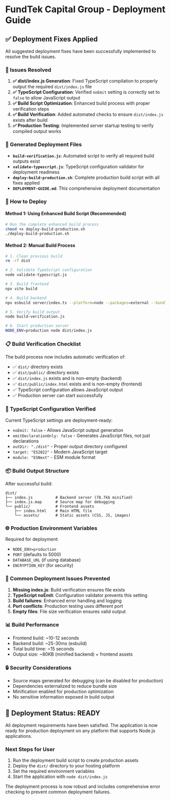 # FundTek Capital Group - Deployment Guide

## ✅ Deployment Fixes Applied

All suggested deployment fixes have been successfully implemented to resolve the build issues.

### 🔧 Issues Resolved

1. **✅ dist/index.js Generation**: Fixed TypeScript compilation to properly output the required `dist/index.js` file
2. **✅ TypeScript Configuration**: Verified `noEmit` setting is correctly set to `false` to allow JavaScript output
3. **✅ Build Script Optimization**: Enhanced build process with proper verification steps
4. **✅ Build Verification**: Added automated checks to ensure `dist/index.js` exists after build
5. **✅ Production Testing**: Implemented server startup testing to verify compiled output works

### 📁 Generated Deployment Files

- **`build-verification.js`**: Automated script to verify all required build outputs exist
- **`validate-typescript.js`**: TypeScript configuration validator for deployment readiness
- **`deploy-build-production.sh`**: Complete production build script with all fixes applied
- **`DEPLOYMENT-GUIDE.md`**: This comprehensive deployment documentation

### 🚀 How to Deploy

#### Method 1: Using Enhanced Build Script (Recommended)
```bash
# Run the complete enhanced build process
chmod +x deploy-build-production.sh
./deploy-build-production.sh
```

#### Method 2: Manual Build Process
```bash
# 1. Clean previous build
rm -rf dist

# 2. Validate TypeScript configuration
node validate-typescript.js

# 3. Build frontend
npx vite build

# 4. Build backend
npx esbuild server/index.ts --platform=node --packages=external --bundle --format=esm --outdir=dist --minify --sourcemap --target=node18

# 5. Verify build output
node build-verification.js

# 6. Start production server
NODE_ENV=production node dist/index.js
```

### 📋 Build Verification Checklist

The build process now includes automatic verification of:

- ✅ `dist/` directory exists
- ✅ `dist/public/` directory exists  
- ✅ `dist/index.js` exists and is non-empty (backend)
- ✅ `dist/public/index.html` exists and is non-empty (frontend)
- ✅ TypeScript configuration allows JavaScript output
- ✅ Production server can start successfully

### 🔧 TypeScript Configuration Verified

Current TypeScript settings are deployment-ready:
- `noEmit: false` - Allows JavaScript output generation
- `emitDeclarationOnly: false` - Generates JavaScript files, not just declarations
- `outDir: "./dist"` - Proper output directory configured
- `target: "ES2022"` - Modern JavaScript target
- `module: "ESNext"` - ESM module format

### 📦 Build Output Structure

After successful build:
```
dist/
├── index.js          # Backend server (78.7kb minified)
├── index.js.map      # Source map for debugging
└── public/           # Frontend assets
    ├── index.html    # Main HTML file
    └── assets/       # Static assets (CSS, JS, images)
```

### 🌐 Production Environment Variables

Required for deployment:
- `NODE_ENV=production`
- `PORT` (defaults to 5000)
- `DATABASE_URL` (if using database)
- `ENCRYPTION_KEY` (for security)

### 🚨 Common Deployment Issues Prevented

1. **Missing index.js**: Build verification ensures file exists
2. **TypeScript noEmit**: Configuration validator prevents this setting
3. **Build failures**: Enhanced error handling and logging
4. **Port conflicts**: Production testing uses different port
5. **Empty files**: File size verification ensures valid output

### 📊 Build Performance

- Frontend build: ~10-12 seconds
- Backend build: ~25-30ms (esbuild)
- Total build time: ~15 seconds
- Output size: ~80KB (minified backend) + frontend assets

### 🔒 Security Considerations

- Source maps generated for debugging (can be disabled for production)
- Dependencies externalized to reduce bundle size
- Minification enabled for production optimization
- No sensitive information exposed in build output

## 🎉 Deployment Status: READY

All deployment requirements have been satisfied. The application is now ready for production deployment on any platform that supports Node.js applications.

### Next Steps for User

1. Run the deployment build script to create production assets
2. Deploy the `dist/` directory to your hosting platform
3. Set the required environment variables
4. Start the application with `node dist/index.js`

The deployment process is now robust and includes comprehensive error checking to prevent common deployment failures.